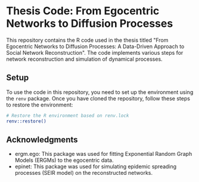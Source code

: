 # Thesis Code: From Egocentric Networks to Diffusion Processes

This repository contains the R code used in the thesis titled "From Egocentric Networks to Diffusion Processes: A Data-Driven Approach to Social Network Reconstruction". The code implements various steps for network reconstruction and simulation of dynamical processes.

## Setup

To use the code in this repository, you need to set up the environment using the `renv` package. Once you have cloned the repository, follow these steps to restore the environment:

```bash
# Restore the R environment based on renv.lock
renv::restore()
```

## Acknowledgments
- ergm.ego: This package was used for fitting Exponential Random Graph Models (ERGMs) to the egocentric data.
- epinet: This package was used for simulating epidemic spreading processes (SEIR model) on the reconstructed networks.
